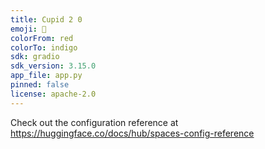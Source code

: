 ```yaml
---
title: Cupid 2 0
emoji: 🐠
colorFrom: red
colorTo: indigo
sdk: gradio
sdk_version: 3.15.0
app_file: app.py
pinned: false
license: apache-2.0
---
```


Check out the configuration reference at https://huggingface.co/docs/hub/spaces-config-reference
